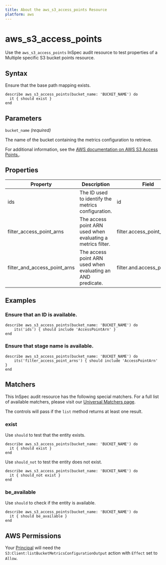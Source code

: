 ```yaml
---
title: About the aws_s3_access_points Resource
platform: aws
---
```


# aws_s3_access_points

Use the `aws_s3_access_points` InSpec audit resource to test properties of a Multiple specific S3 bucket points resource.

## Syntax

Ensure that the base path mapping exists.

    describe aws_s3_access_points(bucket_name: 'BUCKET_NAME') do
      it { should exist }
    end

## Parameters

`bucket_name` _(required)_

The name of the bucket containing the metrics configuration to retrieve.

For additional information, see the [AWS documentation on AWS S3 Access Points.](https://docs.aws.amazon.com/AmazonS3/latest/API/API_GetBucketMetricsConfiguration.html).

## Properties

| Property | Description | Field |
| --- | --- | --- |
| ids | The ID used to identify the metrics configuration. | id |
| filter_access_point_arns | The access point ARN used when evaluating a metrics filter. | filter.access_point_arn |
| filter_and_access_point_arns | The access point ARN used when evaluating an AND predicate. | filter.and.access_point_arn |

## Examples

### Ensure that an ID is available.

    describe aws_s3_access_points(bucket_name: 'BUCKET_NAME') do
        its('ids') { should include 'AccessPointArn' }
    end

### Ensure that stage name is available.

    describe aws_s3_access_points(bucket_name: 'BUCKET_NAME') do
        its('filter_access_point_arns') { should include 'AccessPointArn' }
    end

## Matchers

This InSpec audit resource has the following special matchers. For a full list of available matchers, please visit our [Universal Matchers page](https://www.inspec.io/docs/reference/matchers/).

The controls will pass if the `list` method returns at least one result.

### exist

Use `should` to test that the entity exists.

    describe aws_s3_access_points(bucket_name: 'BUCKET_NAME') do
      it { should exist }
    end

Use `should_not` to test the entity does not exist.

    describe aws_s3_access_points(bucket_name: 'BUCKET_NAME') do
      it { should_not exist }
    end

### be_available

Use `should` to check if the entity is available.

    describe aws_s3_access_points(bucket_name: 'BUCKET_NAME') do
      it { should be_available }
    end

## AWS Permissions

Your [Principal](https://docs.aws.amazon.com/IAM/latest/UserGuide/intro-structure.html#intro-structure-principal) will need the `S3:Client:listBucketMetricsConfigurationOutput` action with `Effect` set to `Allow`.
